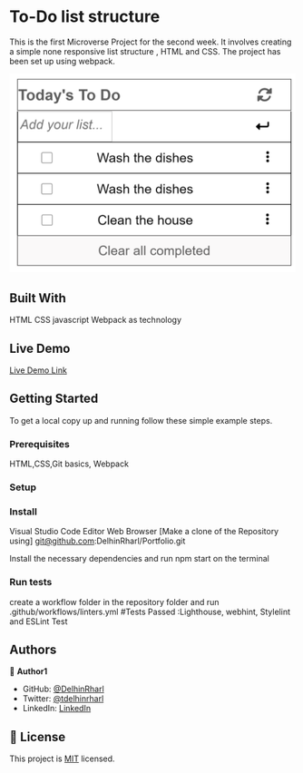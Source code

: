 # To-Do list structure

This is the first Microverse Project for the second week. It involves creating a simple none responsive list structure , HTML and CSS. The project has been set up using webpack.

![screenshot](./todo.png)

## Built With

HTML
CSS
javascript
Webpack as technology

## Live Demo

[Live Demo Link](https://delhinrharl.github.io/ToDoList/dist)

## Getting Started

To get a local copy up and running follow these simple example steps.

### Prerequisites

HTML,CSS,Git basics, Webpack

### Setup

### Install

Visual Studio Code Editor
Web Browser
[Make a clone of the Repository using] git@github.com:DelhinRharl/Portfolio.git

Install the necessary dependencies and run npm start on the terminal

### Run tests

create a workflow folder in the repository folder
and run .github/workflows/linters.yml
#Tests Passed :Lighthouse, webhint, Stylelint and ESLint Test

## Authors

👤 **Author1**

- GitHub: [@DelhinRharl](https://github.com/DelhinRharl)
- Twitter: [@tdelhinrharl](https://twitter.com/delhinrharl)
- LinkedIn: [LinkedIn](https://linkedin.com/in/AffaxedKiprotich)

## 📝 License

This project is [MIT](./MIT.md) licensed.
